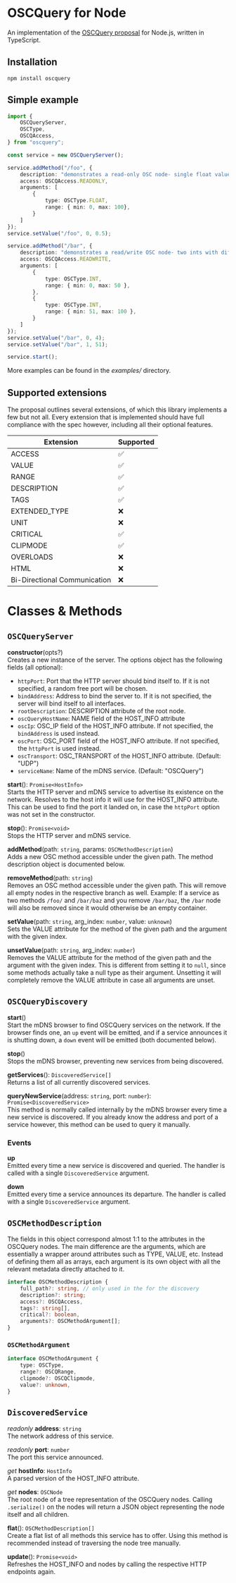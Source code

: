 # OSCQuery for Node
An implementation of the [OSCQuery proposal](https://github.com/Vidvox/OSCQueryProposal) for Node.js, written in TypeScript.

## Installation

	npm install oscquery

## Simple example

```ts
import {
	OSCQueryServer,
	OSCType,
	OSCQAccess,
} from "oscquery";

const service = new OSCQueryServer();

service.addMethod("/foo", {
	description: "demonstrates a read-only OSC node- single float value ranged 0-100",
	access: OSCQAccess.READONLY,
	arguments: [
		{ 
			type: OSCType.FLOAT,
			range: { min: 0, max: 100},
		}
	]
});
service.setValue("/foo", 0, 0.5);

service.addMethod("/bar", {
	description: "demonstrates a read/write OSC node- two ints with different ranges",
	access: OSCQAccess.READWRITE,
	arguments: [
		{
			type: OSCType.INT,
			range: { min: 0, max: 50 },
		},
		{
			type: OSCType.INT,
			range: { min: 51, max: 100 },
		}
	]
});
service.setValue("/bar", 0, 4);
service.setValue("/bar", 1, 51);

service.start();
```

More examples can be found in the _examples/_ directory.

## Supported extensions

The proposal outlines several extensions, of which this library implements a few but not all.
Every extension that is implemented should have full compliance with the spec however, including all their optional features.

| Extension | Supported |
| --- | --- |
| ACCESS | ✅ |
| VALUE | ✅ |
| RANGE | ✅ |
| DESCRIPTION | ✅ |
| TAGS | ✅ |
| EXTENDED_TYPE | ❌ |
| UNIT | ❌ |
| CRITICAL | ✅ |
| CLIPMODE | ✅ |
| OVERLOADS | ❌ |
| HTML | ❌ |
| Bi-Directional Communication | ❌ |

# Classes & Methods

## `OSCQueryServer`

**constructor**(opts?)  
Creates a new instance of the server. The options object has the following fields (all optional):
- `httpPort`: Port that the HTTP server should bind itself to. If it is not specified, a random free port will be chosen.
- `bindAddress`: Address to bind the server to. If it is not specified, the server will bind itself to all interfaces.
- `rootDescription`: DESCRIPTION attribute of the root node.
- `oscQueryHostName`: NAME field of the HOST_INFO attribute
- `oscIp`: OSC_IP field of the HOST_INFO attribute. If not specified, the `bindAddress` is used instead.
- `oscPort`: OSC_PORT field of the HOST_INFO attribute. If not specified, the `httpPort` is used instead.
- `oscTransport`: OSC_TRANSPORT of the HOST_INFO attribute. (Default: "UDP")
- `serviceName`: Name of the mDNS service. (Default: "OSCQuery")

**start**(): `Promise<HostInfo>`  
Starts the HTTP server and mDNS service to advertise its existence on the network.
Resolves to the host info it will use for the HOST_INFO attribute.
This can be used to find the port it landed on, in case the `httpPort` option was not set in the constructor.

**stop**(): `Promise<void>`  
Stops the HTTP server and mDNS service.

**addMethod**(path: `string`, params: `OSCMethodDescription`)  
Adds a new OSC method accessible under the given path.
The method description object is documented below.

**removeMethod**(path: `string`)  
Removes an OSC method accessible under the given path.
This will remove all empty nodes in the respective branch as well.
Example: If a service as two methods `/foo/` and `/bar/baz` and you remove `/bar/baz`, the `/bar` node will also be removed since it would otherwise be an empty container.

**setValue**(path: `string`, arg_index: `number`, value: `unknown`)  
Sets the VALUE attribute for the method of the given path and the argument with the given index.

**unsetValue**(path: `string`, arg_index: `number`)  
Removes the VALUE attribute for the method of the given path and the argument with the given index.
This is different from setting it to `null`, since some methods actually take a null type as their argument.
Unsetting it will completely remove the VALUE attribute in case all arguments are unset.

## `OSCQueryDiscovery`

**start**()  
Start the mDNS browser to find OSCQuery services on the network.
If the browser finds one, an `up` event will be emitted, and if a service announces it is shutting down, a `down` event will be emitted (both documented below).

**stop**()  
Stops the mDNS browser, preventing new services from being discovered.

**getServices**(): `DiscoveredService[]`  
Returns a list of all currently discovered services.

**queryNewService**(address: `string`, port: `number`): `Promise<DiscoveredService>`  
This method is normally called internally by the mDNS browser every time a new service is discovered.
If you already know the address and port of a service however, this method can be used to query it manually.

### Events

**up**  
Emitted every time a new service is discovered and queried.
The handler is called with a single `DiscoveredService` argument.

**down**  
Emitted every time a service announces its departure.
The handler is called with a single `DiscoveredService` argument.

## `OSCMethodDescription`

The fields in this object correspond almost 1:1 to the attributes in the OSCQuery nodes.
The main difference are the arguments, which are essentially a wrapper around attributes such as TYPE, VALUE, etc.
Instead of defining them all as arrays, each argument is its own object with all the relevant metadata directly attached to it.

```ts
interface OSCMethodDescription {
	full_path?: string, // only used in the for the discovery
	description?: string;
	access?: OSCQAccess,
	tags?: string[],
	critical?: boolean,
	arguments?: OSCMethodArgument[];
}
```

### `OSCMethodArgument`

```ts
interface OSCMethodArgument {
	type: OSCType,
	range?: OSCQRange,
	clipmode?: OSCQClipmode,
	value?: unknown,
}
```

## `DiscoveredService`

_readonly_ **address**: `string`  
The network address of this service.

_readonly_ **port**: `number`  
The port this service announced.

_get_ **hostInfo**: `HostInfo`  
A parsed version of the HOST_INFO attribute.

_get_ **nodes**: `OSCNode`  
The root node of a tree representation of the OSCQuery nodes.
Calling `.serialize()` on the nodes will return a JSON object representing the node itself and all children.

**flat**(): `OSCMethodDescription[]`  
Create a flat list of all methods this service has to offer.
Using this method is recommended instead of traversing the node tree manually.

**update**(): `Promise<void>`  
Refreshes the HOST_INFO and nodes by calling the respective HTTP endpoints again.